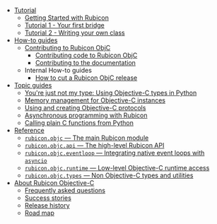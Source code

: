 <!-- rumdl-disable-line MD041 -->

<!-- rumdl-disable MD007 -->

- [Tutorial](tutorial/index.md)
    - [Getting Started with Rubicon](tutorial/tutorial-0.md)
    - [Tutorial 1 - Your first bridge](tutorial/tutorial-1.md)
    - [Tutorial 2 - Writing your own class](tutorial/tutorial-2.md)
- [How-to guides](how-to/index.md)
    - [Contributing to Rubicon ObjC](how-to/contribute/index.md)
        - [Contributing code to Rubicon ObjC](how-to/contribute/code.md)
        - [Contributing to the documentation](how-to/contribute/docs.md)
    - Internal How-to guides
        - [How to cut a Rubicon ObjC release](how-to/internal/release.md)
- [Topic guides](topics/index.md)
    - [You're just not my type: Using Objective-C types in Python](topics/type-mapping.md)
    - [Memory management for Objective-C instances](topics/memory-management.md)
    - [Using and creating Objective-C protocols](topics/protocols.md)
    - [Asynchronous programming with Rubicon](topics/async.md)
    - [Calling plain C functions from Python](topics/c-functions.md)
- [Reference](reference/index.md)
    - [`rubicon.objc` — The main Rubicon module](reference/rubicon-objc.md)
    - [`rubicon.objc.api` — The high-level Rubicon API](reference/rubicon-objc-api.md)
    - [`rubicon.objc.eventloop` — Integrating native event loops with `asyncio`](reference/rubicon-objc-eventloop.md)
    - [`rubicon.objc.runtime` — Low-level Objective-C runtime access](reference/rubicon-objc-runtime.md)
    - [`rubicon.objc.types` — Non Objective-C types and utilities](reference/rubicon-objc-types.md)
- [About Rubicon Objective-C](about/index.md)
    - [Frequently asked questions](about/faq.md)
    - [Success stories](about/success.md)
    - [Release history](about/releases.md)
    - [Road map](about/roadmap.md)
